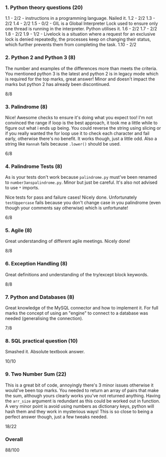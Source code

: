 ### 1. Python theory questions (20)

1.1 - 2/2 - instructions in a programming language. Nailed it.
1.2 - 2/2
1.3 - 2/2
1.4 - 2/2
1.5 - 0/2 - GIL is a Global Interpreter Lock used to ensure only one thread is running in the interpreter. Python utilises it.
1.6 - 2/2
1.7 - 2/2
1.8 - 2/2
1.9 - 1/2 - Livelock is a situation where a request for an exclusive lock is denied repeatedly, the processes keep on changing their status, which further prevents them from completing the task.
1.10 - 2/2

### 2. Python 2 and Python 3 (8)

The number and examples of the differences more than meets the criteria. You mentioned python 3 is the latest and python 2 is in legacy mode which is required for the top marks, great answer! Minor and doesn't impact the marks but python 2 has already been discontinued.

8/8

### 3. Palindrome (8)

Nice! Awesome checks to ensure it's doing what you expect too! I'm not convinced the range if loop is the best approach, it took me a little while to figure out what i ends up being. You could reverse the string using slicing or if you really wanted the for loop use it to check each character and fail early, otherwise there's no benefit. It works though, just a little odd. Also a string like `Hannah` fails because `.lower()` should be used.

6/8

### 4. Palindrome Tests (8)

As is your tests don't work because `palindrome.py` must've been renamed to `number3anspalindrome.py`. Minor but just be careful. It's also not advised to use `*` imports.

Nice tests for pass and failure cases! Nicely done. Unfortunately `testUppercase` fails because you don't change case in you palindrome (even though your comments say otherwise) which is unfortunate!

6/8

### 5. Agile (8)

Great understanding of different agile meetings. Nicely done!

8/8

### 6. Exception Handling (8)

Great definitions and understanding of the try/except block keywords.

8/8

### 7. Python and Databases (8)

Great knowledge of the MySQL connector and how to implement it. For full marks the concept of using an "engine" to connect to a database was needed (generalising the connection).

7/8

### 8. SQL practical question (10)

Smashed it. Absolute textbook answer.

10/10

### 9. Two Number Sum (22)

This is a great bit of code, annoyingly there's 3 minor issues otherwise it would've been top marks. You needed to return an array of pairs that make the sum, although yours clearly works you've not returned anything. Having the `arr_size` argument is redundant as this could be worked out in function. A very minor point is avoid using numbers as dictionary keys, python will hash them and they work in mysterious ways! This is so close to being a perfect answer though, just a few tweaks needed.

18/22

### Overall

88/100
